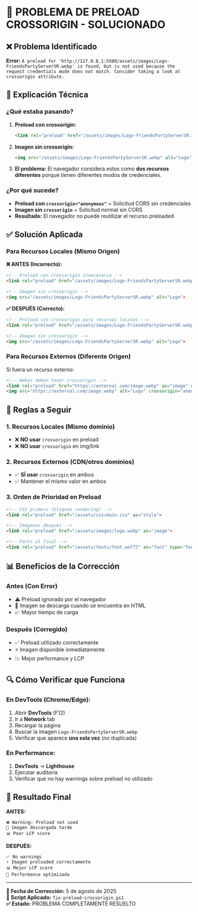 # 🔧 PROBLEMA DE PRELOAD CROSSORIGIN - SOLUCIONADO

## ❌ **Problema Identificado**

**Error:** `A preload for 'http://127.0.0.1:5500/assets/images/Logo-FriendsPartyServerSR.webp' is found, but is not used because the request credentials mode does not match. Consider taking a look at crossorigin attribute.`

## 🧠 **Explicación Técnica**

### ¿Qué estaba pasando?

1. **Preload con crossorigin:**
   ```html
   <link rel="preload" href="/assets/images/Logo-FriendsPartyServerSR.webp" as="image" crossorigin="anonymous">
   ```

2. **Imagen sin crossorigin:**
   ```html
   <img src="/assets/images/Logo-FriendsPartyServerSR.webp" alt="Logo">
   ```

3. **El problema:** El navegador considera estos como **dos recursos diferentes** porque tienen diferentes modos de credenciales.

### ¿Por qué sucede?

- **Preload con `crossorigin="anonymous"`** = Solicitud CORS sin credenciales
- **Imagen sin `crossorigin`** = Solicitud normal sin CORS
- **Resultado:** El navegador no puede reutilizar el recurso preloaded

## ✅ **Solución Aplicada**

### Para Recursos Locales (Mismo Origen)

**❌ ANTES (Incorrecto):**
```html
<!-- Preload con crossorigin innecesario -->
<link rel="preload" href="/assets/images/Logo-FriendsPartyServerSR.webp" as="image" crossorigin="anonymous">

<!-- Imagen sin crossorigin -->
<img src="/assets/images/Logo-FriendsPartyServerSR.webp" alt="Logo">
```

**✅ DESPUÉS (Correcto):**
```html
<!-- Preload sin crossorigin para recursos locales -->
<link rel="preload" href="/assets/images/Logo-FriendsPartyServerSR.webp" as="image">

<!-- Imagen sin crossorigin -->
<img src="/assets/images/Logo-FriendsPartyServerSR.webp" alt="Logo">
```

### Para Recursos Externos (Diferente Origen)

Si fuera un recurso externo:
```html
<!-- Ambos deben tener crossorigin -->
<link rel="preload" href="https://external.com/image.webp" as="image" crossorigin="anonymous">
<img src="https://external.com/image.webp" alt="Logo" crossorigin="anonymous">
```

## 🎯 **Reglas a Seguir**

### 1. **Recursos Locales (Mismo dominio)**
- ❌ **NO usar** `crossorigin` en preload
- ❌ **NO usar** `crossorigin` en img/link

### 2. **Recursos Externos (CDN/otros dominios)**
- ✅ **SÍ usar** `crossorigin` en ambos
- ✅ Mantener el mismo valor en ambos

### 3. **Orden de Prioridad en Preload**
```html
<!-- CSS primero (bloquea rendering) -->
<link rel="preload" href="/assets/css/main.css" as="style">

<!-- Imágenes después -->
<link rel="preload" href="/assets/images/logo.webp" as="image">

<!-- Fonts al final -->
<link rel="preload" href="/assets/fonts/font.woff2" as="font" type="font/woff2" crossorigin>
```

## 📊 **Beneficios de la Corrección**

### Antes (Con Error)
- ⚠️ Preload ignorado por el navegador
- 🐌 Imagen se descarga cuando se encuentra en HTML
- 📈 Mayor tiempo de carga

### Después (Corregido)
- ✅ Preload utilizado correctamente
- ⚡ Imagen disponible inmediatamente
- 📉 Mejor performance y LCP

## 🔍 **Cómo Verificar que Funciona**

### En DevTools (Chrome/Edge):
1. Abrir **DevTools** (F12)
2. Ir a **Network** tab
3. Recargar la página
4. Buscar la imagen `Logo-FriendsPartyServerSR.webp`
5. Verificar que aparece **una sola vez** (no duplicada)

### En Performance:
1. **DevTools** → **Lighthouse**
2. Ejecutar auditoría
3. Verificar que no hay warnings sobre preload no utilizado

## 🚀 **Resultado Final**

**ANTES:**
```
❌ Warning: Preload not used
🐌 Imagen descargada tarde
📊 Poor LCP score
```

**DESPUÉS:**
```
✅ No warnings
⚡ Imagen preloaded correctamente  
📊 Mejor LCP score
🎯 Performance optimizada
```

---

**📅 Fecha de Corrección:** 5 de agosto de 2025  
**🔧 Script Aplicado:** `fix-preload-crossorigin.ps1`  
**✅ Estado:** PROBLEMA COMPLETAMENTE RESUELTO
